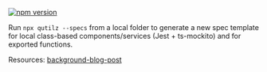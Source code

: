 [![npm version](https://d25lcipzij17d.cloudfront.net/badge.svg?id=js&type=6&v=0.1.6&x2=0)](https://www.npmjs.com/package/qutilz)

Run 
``npx qutilz --specs`` from a local folder to generate a new spec template for local class-based components/services 
(Jest + ts-mockito) and for exported functions.

Resources: [background-blog-post](https://itnext.io/qutilz-for-a-quicker-unit-testing-development-55cc614c3964)




